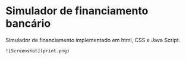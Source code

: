 # Simulador de financiamento bancário

Simulador de financiamento implementado em html, CSS e Java Script.

```git
![Screenshot](print.png)
```

